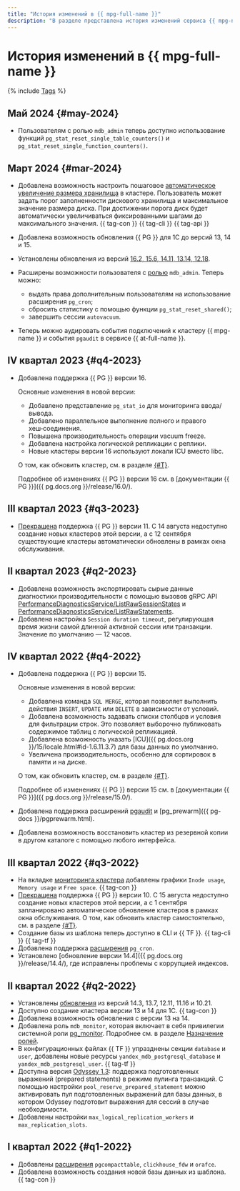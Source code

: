 ```yaml
---
title: "История изменений в {{ mpg-full-name }}"
description: "В разделе представлена история изменений сервиса {{ mpg-name }}."
---
```


# История изменений в {{ mpg-full-name }}

{% include [Tags](../_includes/mdb/release-notes-tags.md) %}

## Май 2024 {#may-2024}

* Пользователям с ролью `mdb_admin` теперь доступно использование функций `pg_stat_reset_single_table_counters()` и `pg_stat_reset_single_function_counters()`.

## Март 2024 {#mar-2024}

* Добавлена возможность настроить пошаговое [автоматическое увеличение размера хранилища](./operations/storage-space.md#disk-size-autoscale) в кластере. Пользователь может задать порог заполненности дискового хранилища и максимальное значение размера диска. При достижении порога диск будет автоматически увеличиваться фиксированными шагами до максимального значения. {{ tag-con }} {{ tag-cli }} {{ tag-api }}
* Добавлена возможность обновления {{ PG }} для 1C до версий 13, 14 и 15.
* Установлены обновления из версий [16.2, 15.6, 14.11, 13.14, 12.18](https://www.postgresql.org/about/news/postgresql-162-156-1411-1314-and-1218-released-2807/).
* Расширены возможности пользователя с [ролью](./concepts/roles.md#mdb-admin) `mdb_admin`. Теперь можно:
  
  * выдать права дополнительным пользователям на использование расширения `pg_cron`;
  * сбросить статистику с помощью функции `pg_stat_reset_shared()`;
  * завершить сессии `autovacuum`.

* Теперь можно аудировать события подключений к кластеру {{ mpg-name }} и события `pgaudit` в сервисе {{ at-full-name }}.

## IV квартал 2023 {#q4-2023}

* Добавлена поддержка {{ PG }} версии 16.

    Основные изменения в новой версии:

    * Добавлено представление `pg_stat_io` для мониторинга ввода/вывода.
    * Добавлено параллельное выполнение полного и правого хеш‑соединения.
    * Повышена производительность операции vacuum freeze.
    * Добавлена настройка логической репликации с реплики.
    * Новые кластеры версии 16 используют локали ICU вместо libc.

    О том, как обновить кластер, см. в разделе [{#T}](operations/cluster-version-update.md).

    Подробнее об изменениях {{ PG }} версии 16 см. в [документации {{ PG }}]({{ pg.docs.org }}/release/16.0/).

## III квартал 2023 {#q3-2023}

* [Прекращена](https://www.postgresql.org/about/news/postgresql-154-149-1312-1216-1121-and-postgresql-16-beta-3-released-2689/) поддержка {{ PG }} версии 11. С 14 августа недоступно создание новых кластеров этой версии, а с 12 сентября существующие кластеры автоматически обновлены в рамках окна обслуживания.

## II квартал 2023 {#q2-2023}

* Добавлена возможность экспортировать сырые данные диагностики производительности с помощью вызовов gRPC API [PerformanceDiagnosticsService/ListRawSessionStates](api-ref/grpc/perf_diag_service.md#ListRawSessionStates) и [PerformanceDiagnosticsService/ListRawStatements](api-ref/grpc/perf_diag_service.md#ListRawStatements).
* Добавлена настройка `Session duration timeout`, регулирующая время жизни самой длинной активной сессии или транзакции. Значение по умолчанию — 12 часов.

## IV квартал 2022 {#q4-2022}

* Добавлена поддержка {{ PG }} версии 15.

    Основные изменения в новой версии:

    * Добавлена команда `SQL MERGE`, которая позволяет выполнить действия `INSERT`, `UPDATE` или `DELETE` в зависимости от условий.
    * Добавлена возможность задавать списки столбцов и условия для фильтрации строк. Это позволяет выборочно публиковать содержимое таблиц с логической репликацией.
    * Добавлена возможность указать [ICU]({{ pg.docs.org }}/15/locale.html#id-1.6.11.3.7) для базы данных по умолчанию.
    * Увеличена производительность, особенно для сортировок в памяти и на диске.

    О том, как обновить кластер, см. в разделе [{#T}](operations/cluster-version-update.md).

    Подробнее об изменениях {{ PG }} версии 15 см. в [документации {{ PG }}]({{ pg.docs.org }}/release/15.0/).

* Добавлена поддержка расширений [pgaudit](https://www.pgaudit.org/) и [pg_prewarm]({{ pg-docs }}/pgprewarm.html).
* Добавлена возможность восстановить кластер из резервной копии в другом каталоге с помощью любого интерфейса.

## III квартал 2022 {#q3-2022}

* На вкладке [мониторинга кластера](operations/monitoring.md#monitoring-cluster) добавлены графики `Inode usage`, `Memory usage` и `Free space`. {{ tag-con }}
* [Прекращена](https://www.postgresql.org/about/news/postgresql-143-137-1211-1116-and-1021-released-2449/) поддержка {{ PG }} версии 10. С 15 августа недоступно создание новых кластеров этой версии, а с 1 сентября запланировано автоматическое обновление кластеров в рамках окна обслуживания. О том, как обновить кластер самостоятельно, см. в разделе [{#T}](operations/cluster-version-update.md).
* Создание базы из шаблона теперь доступно в CLI и {{ TF }}. {{ tag-cli }} {{ tag-tf }}
* Добавлена поддержка [расширения](operations/extensions/pg_cron.md) `pg_cron`.
* Установлено [обновление версии 14.4]({{ pg.docs.org }}/release/14.4/), где исправлены проблемы с коррупцией индексов.

## II квартал 2022 {#q2-2022}

* Установлены [обновления](https://www.postgresql.org/about/news/postgresql-143-137-1211-1116-and-1021-released-2449/) из версий 14.3, 13.7, 12.11, 11.16 и 10.21.
* Доступно создание кластера версии 13 и 14 для 1С. {{ tag-con }}
* Добавлена возможность обновления с версии 13 на 14.
* Добавлена роль `mdb_monitor`, которая включает в себя привилегии системной роли [pg_monitor](https://www.postgresql.org/docs/10/default-roles.html). Подробнее см. в разделе [Назначение ролей](concepts/roles.md#mdb-monitor).
* В конфигурационных файлах {{ TF }} упразднены секции `database` и `user`, добавлены новые ресурсы `yandex_mdb_postgresql_database` и `yandex_mdb_postgresql_user`. {{ tag-tf }}
* Доступна версия [Odyssey 1.3](https://www.postgresql.org/about/news/odyssey-13-released-2476/): поддержка подготовленных выражений (prepared statements) в режиме пулинга транзакций. С помощью настройки `pool_reserve_prepared_statement` можно активировать пул подготовленных выражений для базы данных, в котором Odyssey подготовит выражения для сессий в случае необходимости.
* Добавлены настройки `max_logical_replication_workers` и `max_replication_slots`.

## I квартал 2022 {#q1-2022}

* Добавлены [расширения](operations/extensions/cluster-extensions.md) `pgcompacttable`, `clickhouse_fdw` и `orafce`. 
* Добавлена возможность создания новой базы данных из шаблона. {{ tag-con }}
